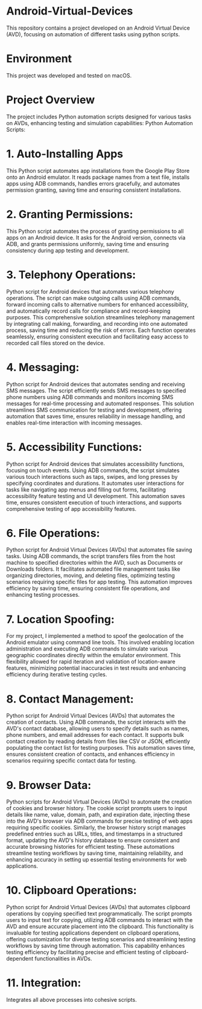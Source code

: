 # Android-Virtual-Devices
This repository contains a project developed on an Android Virtual Device (AVD), focusing on automation of different tasks using python scripts.

# Environment
This project was developed and tested on macOS.

# Project Overview
The project includes Python automation scripts designed for various tasks on AVDs, enhancing testing and simulation capabilities:
Python Automation Scripts:

# 1. Auto-Installing Apps
This Python script automates app installations from the Google Play Store onto an Android emulator. It reads package names from a text file, installs apps using ADB commands, handles errors gracefully, and automates permission granting, saving time and ensuring consistent installations.

# 2. Granting Permissions:
This Python script automates the process of granting permissions to all apps on an Android device. It asks for the Android version, connects via ADB, and grants permissions uniformly, saving time and ensuring consistency during app testing and development.

# 3. Telephony Operations:
Python script for Android devices that automates various telephony operations. The script can make outgoing calls using ADB commands, forward incoming calls to alternative numbers for enhanced accessibility, and automatically record calls for compliance and record-keeping purposes. This comprehensive solution streamlines telephony management by integrating call making, forwarding, and recording into one automated process, saving time and reducing the risk of errors. Each function operates seamlessly, ensuring consistent execution and facilitating easy access to recorded call files stored on the device.

# 4. Messaging:
Python script for Android devices that automates sending and receiving SMS messages. The script efficiently sends SMS messages to specified phone numbers using ADB commands and monitors incoming SMS messages for real-time processing and automated responses. This solution streamlines SMS communication for testing and development, offering automation that saves time, ensures reliability in message handling, and enables real-time interaction with incoming messages.

# 5. Accessibility Functions:
Python script for Android devices that simulates accessibility functions, focusing on touch events. Using ADB commands, the script simulates various touch interactions such as taps, swipes, and long presses by specifying coordinates and durations. It automates user interactions for tasks like navigating app menus and filling out forms, facilitating accessibility feature testing and UI development. This automation saves time, ensures consistent execution of touch interactions, and supports comprehensive testing of app accessibility features.

# 6. File Operations:
Python script for Android Virtual Devices (AVDs) that automates file saving tasks. Using ADB commands, the script transfers files from the host machine to specified directories within the AVD, such as Documents or Downloads folders. It facilitates automated file management tasks like organizing directories, moving, and deleting files, optimizing testing scenarios requiring specific files for app testing. This automation improves efficiency by saving time, ensuring consistent file operations, and enhancing testing processes.

# 7. Location Spoofing:
For my project, I implemented a method to spoof the geolocation of the Android emulator using command line tools. This involved enabling location administration and executing ADB commands to simulate various geographic coordinates directly within the emulator environment. This flexibility allowed for rapid iteration and validation of location-aware features, minimizing potential inaccuracies in test results and enhancing efficiency during iterative testing cycles.

# 8. Contact Management:
Python script for Android Virtual Devices (AVDs) that automates the creation of contacts. Using ADB commands, the script interacts with the AVD's contact database, allowing users to specify details such as names, phone numbers, and email addresses for each contact. It supports bulk contact creation by reading details from files like CSV or JSON, efficiently populating the contact list for testing purposes. This automation saves time, ensures consistent creation of contacts, and enhances efficiency in scenarios requiring specific contact data for testing.

# 9. Browser Data:
Python scripts for Android Virtual Devices (AVDs) to automate the creation of cookies and browser history. The cookie script prompts users to input details like name, value, domain, path, and expiration date, injecting these into the AVD's browser via ADB commands for precise testing of web apps requiring specific cookies. Similarly, the browser history script manages predefined entries such as URLs, titles, and timestamps in a structured format, updating the AVD's history database to ensure consistent and accurate browsing histories for efficient testing. These automations streamline testing workflows by saving time, maintaining reliability, and enhancing accuracy in setting up essential testing environments for web applications.

# 10. Clipboard Operations:
Python script for Android Virtual Devices (AVDs) that automates clipboard operations by copying specified text programmatically. The script prompts users to input text for copying, utilizing ADB commands to interact with the AVD and ensure accurate placement into the clipboard. This functionality is invaluable for testing applications dependent on clipboard operations, offering customization for diverse testing scenarios and streamlining testing workflows by saving time through automation. This capability enhances testing efficiency by facilitating precise and efficient testing of clipboard-dependent functionalities in AVDs.

# 11. Integration:
Integrates all above processes into cohesive scripts.


